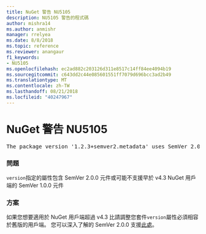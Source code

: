 ```yaml
---
title: NuGet 警告 NU5105
description: NU5105 警告的程式碼
author: mishra14
ms.author: anmishr
manager: rrelyea
ms.date: 8/8/2018
ms.topic: reference
ms.reviewer: anangaur
f1_keywords:
- NU5105
ms.openlocfilehash: ec2ad882c203126d311e8517c14ff84ee4094b19
ms.sourcegitcommit: c643dd2c44e085601551ff7079d696bcc3ad2b49
ms.translationtype: MT
ms.contentlocale: zh-TW
ms.lasthandoff: 08/21/2018
ms.locfileid: "40247967"
---
```

# <a name="nuget-warning-nu5105"></a>NuGet 警告 NU5105
<pre>The package version '1.2.3+semver2.metadata' uses SemVer 2.0.0 or components of SemVer 1.0.0 that are not supported on legacy clients. Change the package version to a SemVer 1.0.0 string. If the version contains a release label it must start with a letter. This message can be ignored if the package is not intended for older clients.</pre>

### <a name="issue"></a>問題

`version`指定的屬性包含 SemVer 2.0.0 元件或可能不支援早於 v4.3 NuGet 用戶端的 SemVer 1.0.0 元件


### <a name="solution"></a>方案

如果您想要適用於 NuGet 用戶端超過 v4.3 比請調整您套件`version`屬性必須相容於舊版的用戶端。 您可以深入了解的 SemVer 2.0.0 支援[此處](https://github.com/NuGet/Home/wiki/SemVer-2.0.0-support)。

